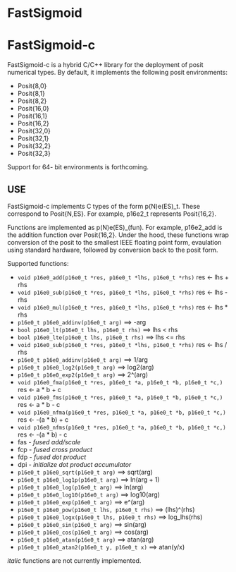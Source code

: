 FastSigmoid
===========

FastSigmoid-c
=============

FastSigmoid-c is a hybrid C/C++ library for the deployment of posit numerical
types.  By default, it implements the following posit environments:

* Posit{8,0}
* Posit{8,1}
* Posit{8,2}
* Posit{16,0}
* Posit{16,1}
* Posit{16,2}
* Posit{32,0}
* Posit{32,1}
* Posit{32,2}
* Posit{32,3}

Support for 64- bit environments is forthcoming.

USE
---

FastSigmoid-c implements C types of the form p(N)e(ES)\_t.  These correspond to
Posit{N,ES}.  For example, p16e2_t represents Posit{16,2}.

Functions are implemented as p(N)e(ES)\_(fun).  For example, p16e2_add is the
addition function over Posit{16,2}.  Under the hood, these functions wrap
conversion of the posit to the smallest IEEE floating point form, evaulation
using standard hardware, followed by conversion back to the posit form.

Supported functions:
* `void p16e0_add(p16e0_t *res, p16e0_t *lhs, p16e0_t *rhs)`  res <- lhs + rhs
* `void p16e0_sub(p16e0_t *res, p16e0_t *lhs, p16e0_t *rhs)`  res <- lhs - rhs
* `void p16e0_mul(p16e0_t *res, p16e0_t *lhs, p16e0_t *rhs)`  res <- lhs * rhs
* `p16e0_t p16e0_addinv(p16e0_t arg)`  ==> -arg
* `bool p16e0_lt(p16e0_t lhs, p16e0_t rhs)` ==> lhs < rhs
* `bool p16e0_lte(p16e0_t lhs, p16e0_t rhs)` ==> lhs <= rhs
* `void p16e0_sub(p16e0_t *res, p16e0_t *lhs, p16e0_t *rhs)`  res <- lhs / rhs
* `p16e0_t p16e0_addinv(p16e0_t arg)`  ==> 1/arg
* `p16e0_t p16e0_log2(p16e0_t arg)`  ==> log2(arg)
* `p16e0_t p16e0_exp2(p16e0_t arg)`  ==> 2^(arg)
* `void p16e0_fma(p16e0_t *res, p16e0_t *a, p16e0_t *b, p16e0_t *c,)`  res <- a * b + c
* `void p16e0_fms(p16e0_t *res, p16e0_t *a, p16e0_t *b, p16e0_t *c,)`  res <- a * b - c
* `void p16e0_nfma(p16e0_t *res, p16e0_t *a, p16e0_t *b, p16e0_t *c,)`  res <- -(a * b) + c
* `void p16e0_nfms(p16e0_t *res, p16e0_t *a, p16e0_t *b, p16e0_t *c,)`  res <- -(a * b) - c
* fas     - _fused add/scale_
* fcp     - _fused cross product_
* fdp     - _fused dot product_
* dpi     - _initialize dot product accumulator_
* `p16e0_t p16e0_sqrt(p16e0_t arg)`  ==> sqrt(arg)
* `p16e0_t p16e0_log1p(p16e0_t arg)`  ==> ln(arg + 1)
* `p16e0_t p16e0_log(p16e0_t arg)`  ==> ln(arg)
* `p16e0_t p16e0_log10(p16e0_t arg)`  ==> log10(arg)
* `p16e0_t p16e0_exp(p16e0_t arg)`  ==> e^(arg)
* `p16e0_t p16e0_pow(p16e0_t lhs, p16e0_t rhs)`  ==> (lhs)^(rhs)
* `p16e0_t p16e0_logx(p16e0_t lhs, p16e0_t rhs)`  ==> log_lhs(rhs)
* `p16e0_t p16e0_sin(p16e0_t arg)`  ==> sin(arg)
* `p16e0_t p16e0_cos(p16e0_t arg)`  ==> cos(arg)
* `p16e0_t p16e0_atan(p16e0_t arg)`  ==> atan(arg)
* `p16e0_t p16e0_atan2(p16e0_t y, p16e0_t x)`  ==> atan(y/x)

_italic_ functions are not currently implemented.
